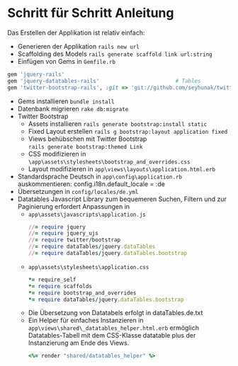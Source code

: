 # Schritt für Schritt Anleitung

Das Erstellen der Applikation ist relativ einfach:

* Generieren der Applikation
  `rails new url`
* Scaffolding des Models
  `rails generate scaffold link url:string`
* Einfügen von Gems in 
  `Gemfile.rb`
```ruby
gem 'jquery-rails'
gem 'jquery-datatables-rails'                        # Tables
gem 'twitter-bootstrap-rails', :git => 'git://github.com/seyhunak/twitter-bootstrap-rails.git'
```

* Gems installieren
  `bundle install`
* Datenbank migrieren
  `rake db:migrate`
* Twitter Bootstrap 
    * Assets installieren
      `rails generate bootstrap:install static`
    * Fixed Layout erstellen
      `rails g bootstrap:layout application fixed`
    * Views behübschen mit Twitter Bootstrap  
      `rails generate bootstrap:themed Link`
    * CSS modifizieren in 
      `\app\assets\stylesheets\bootstrap_and_overrides.css`
    * Layout modifizieren in 
      `app\views\layouts\application.html.erb`
* Standardsprache Deutsch 
  in `app\config\application.rb` auskommentieren:
    config.i18n.default_locale = :de
* Übersetzungen 
  in `config/locales/de.yml`
* Datatables Javascript Library zum bequemeren Suchen, Filtern und zur Paginierung erfordert Anpassungen in 
    * `app\assets\javascripts\application.js`
      ```ruby
      //= require jquery
      //= require jquery_ujs
      //= require twitter/bootstrap
      //= require dataTables/jquery.dataTables
      //= require dataTables/jquery.dataTables.bootstrap
      ```
    * `app\assets\stylesheets\application.css`
      ```ruby
      *= require_self
      *= require scaffolds
      *= require bootstrap_and_overrides
      *= require dataTables/jquery.dataTables.bootstrap 
      ```
    * Die Übersetzung von Datatabels erfolgt in dataTables.de.txt
    * Ein Helper für einfaches Instanzieren in `app\views\shared\_datatables_helper.html.erb` ermöglich Datatables-Tabell mit dem CSS-Klasse datatable plus der Instanzierung am Ende des Views.
      ```ruby
      <%= render "shared/datatables_helper" %>
      ```